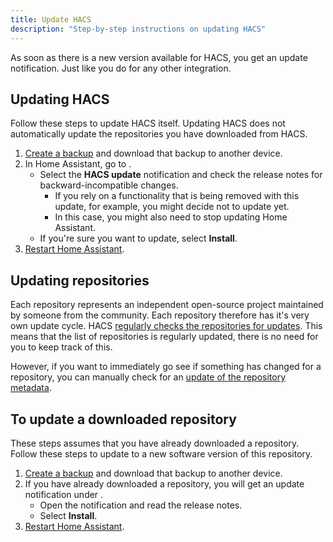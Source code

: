 ```yaml
---
title: Update HACS
description: "Step-by-step instructions on updating HACS"
---
```


As soon as there is a new version available for HACS, you get an update notification. Just like you do for any other integration.

## Updating HACS

Follow these steps to update HACS itself. Updating HACS does not automatically update the repositories you have downloaded from HACS.

1. [Create a backup](/docs/use/data.md/#creating-a-backup) and download that backup to another device.
2. In Home Assistant, go to <!-- hacs:my updates title="**{{coreui('panel.config')}}** > **{{coreui('ui.panel.config.updates.caption')}}**" -->.
    - Select the **HACS update** notification and check the release notes for backward-incompatible changes.
        - If you rely on a functionality that is being removed with this update, for example, you might decide not to update yet. 
        - In this case, you might also need to stop updating Home Assistant.
    - If you're sure you want to update, select **Install**.
3. [Restart Home Assistant](https://www.home-assistant.io/docs/configuration/#reloading-the-configuration-to-apply-changes).


## Updating repositories

Each repository represents an independent open-source project maintained by someone from the community. Each repository therefore has it's very own update cycle.
HACS [regularly checks the repositories for updates](/docs/faq/data_sources.md/#updates). This means that the list of repositories is regularly updated, there is no need for you to keep track of this.

However, if you want to immediately go see if something has changed for a repository, you can manually check for an [update of the repository metadata](/docs/use/repositories/dashboard.md/#updating-repository-metadata).

## To update a downloaded repository

These steps assumes that you have already downloaded a repository. Follow these steps to update to a new software version of this repository.

1. [Create a backup](/docs/use/data.md/#creating-a-backup) and download that backup to another device.
2. If you have already downloaded a repository, you will get an update notification under <!-- hacs:my updates title="**{{coreui('panel.config')}}** > **{{coreui('ui.panel.config.updates.caption')}}**" -->.
    - Open the notification and read the release notes.
    - Select **Install**.
3. [Restart Home Assistant](https://www.home-assistant.io/docs/configuration/#reloading-the-configuration-to-apply-changes).
